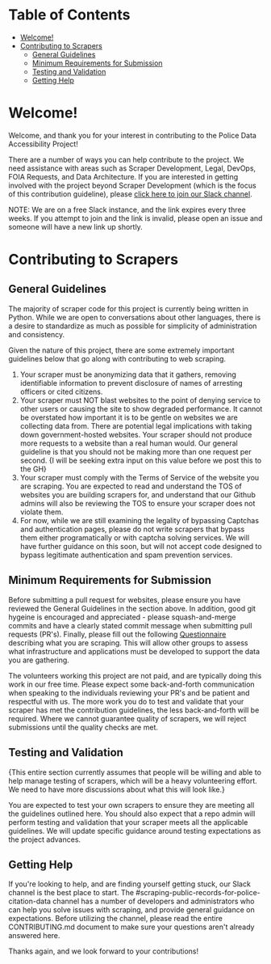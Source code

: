 # Table of Contents

* [Welcome!](#welcome)
* [Contributing to Scrapers](#contributing-to-scrapers)
	* [General Guidelines](#general-guidelines)
	* [Minimum Requirements for Submission](#minimum-requirements-for-submission)
    * [Testing and Validation](#testing-and-validation)
    * [Getting Help](#getting-help)

# Welcome!

Welcome, and thank you for your interest in contributing to the Police Data Accessibility Project!

There are a number of ways you can help contribute to the project. We need assistance with areas such as Scraper Development, Legal, DevOps, FOIA Requests, and Data Architecture. If you are interested in getting involved with the project beyond Scraper Development (which is the focus of this contribution guideline), please [click here to join our Slack channel](https://join.slack.com/t/policeaccessibility/shared_invite/zt-ego0gttu-MFCPQ6m9aIKiHhOqTRywMQ).

NOTE: We are on a free Slack instance, and the link expires every three weeks. If you attempt to join and the link is invalid, please open an issue and someone will have a new link up shortly. 

# Contributing to Scrapers

## General Guidelines

The majority of scraper code for this project is currently being written in Python. While we are open to conversations about other languages, there is a desire to standardize as much as possible for simplicity of administration and consistency. 

Given the nature of this project, there are some extremely important guidelines below that go along with contributing to web scraping. 

1. Your scraper must be anonymizing data that it gathers, removing identifiable information to prevent disclosure of names of arresting officers or cited citizens.
2. Your scraper must NOT blast websites to the point of denying service to other users or causing the site to show degraded performance. It cannot be overstated how important it is to be gentle on websites we are collecting data from. There are potential legal implications with taking down government-hosted websites. Your scraper should not produce more requests to a website than a real human would. Our general guideline is that you should not be making more than one request per second. {I will be seeking extra input on this value before we post this to the GH}
3. Your scraper must comply with the Terms of Service of the website you are scraping. You are expected to read and understand the TOS of websites you are building scrapers for, and understand that our Github admins will also be reviewing the TOS to ensure your scraper does not violate them. 
4. For now, while we are still examining the legality of bypassing Captchas and authentication pages, please do not write scrapers that bypass them either programatically or with captcha solving services. We will have further guidance on this soon, but will not accept code designed to bypass legitimate authentication and spam prevention services. 

## Minimum Requirements for Submission

Before submitting a pull request for websites, please ensure you have reviewed the General Guidelines in the section above. In addition, good git hygeine is encouraged and appreciated - please squash-and-merge commits and have a clearly stated commit message when submitting pull requests (PR's).  Finally, please fill out the following [Questionnaire](https://forms.gle/QhBwwSpqq3pb3igt8) describing what you are scraping.  This will allow other groups to assess what infrastructure and applications must be developed to support the data you are gathering.

The volunteers working this project are not paid, and are typically doing this work in our free time. Please expect some back-and-forth communication when speaking to the individuals reviewing your PR's and be patient and respectful with us. The more work you do to test and validate that your scraper has met the contribution guidelines, the less back-and-forth will be required. Where we cannot guarantee quality of scrapers, we will reject submissions until the quality checks are met.

## Testing and Validation

{This entire section currently assumes that people will be willing and able to help manage testing of scrapers, which will be a heavy volunteering effort. We need to have more discussions about what this will look like.}

You are expected to test your own scrapers to ensure they are meeting all the guidelines outlined here. You should also expect that a repo admin will perform testing and validation that your scraper meets all the applicable guidelines. We will update specific guidance around testing expectations as the project advances. 

## Getting Help

If you're looking to help, and are finding yourself getting stuck, our Slack channel is the best place to start. The #scraping-public-records-for-police-citation-data channel has a number of developers and administrators who can help you solve issues with scraping, and provide general guidance on expectations. Before utilizing the channel, please read the entire CONTRIBUTING.md document to make sure your questions aren't already answered here.

Thanks again, and we look forward to your contributions!

